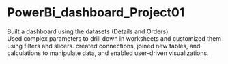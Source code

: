 # PowerBi_dashboard_Project01  
Built a dashboard using the datasets (Details and Orders)  
Used complex parameters to drill down in worksheets and customized them using filters and slicers. created connections, joined new tables, and calculations to manipulate data, and enabled user-driven visualizations.
